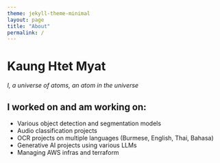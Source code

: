 ```yaml
---
theme: jekyll-theme-minimal
layout: page
title: "About"
permalink: /
---
```

# Kaung Htet Myat
*I, a universe of atoms, an atom in the universe*

## I worked on and am working on:
- Various object detection and segmentation models
- Audio classification projects
- OCR projects on multiple languages (Burmese, English, Thai, Bahasa)
- Generative AI projects using various LLMs
- Managing AWS infras and terraform

